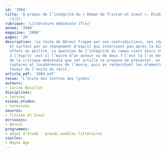 ```yaml
---
id: '3984'
title: 'À propos de l’intégrité du « Roman de Tristan et Iseut ». Étude intégrale
  (1/2).'
rubrique: 'Littérature médiévale [Tle]'
annee: '2000'
magazine: '2000'
pages: '20'
description: 'Le texte de Béroul frappe par ses contradictions, ses répétitions incohérentes
  et surtout par un changement d’esprit qui intervient peu après la dissipation des
  effets du philtre. La question de l’intégrité du roman vient alors tout naturellement
  à l’esprit :est-il l’œuvre d’un auteur ou de deux ? C’est là l’un des grands débats
  de la critique médiévale que cet article se propose de présenter, en analysant les
  ruptures et incohérences de l’œuvre, puis en recherchant les éléments plaidant en
  faveur de l’unité du récit.'
article_pdf: '3984.pdf'
revue: 'L’école des lettres des lycées'
auteurs:
- Carine Bouillot
disciplines:
- lettres
niveau_etudes:
- terminale
oeuvres:
- Tristan et Iseut
ecrivains:
- Béroul
programmes:
- objet d’étude - grands modèles littéraires
siecles:
- Moyen Âge
---
```

